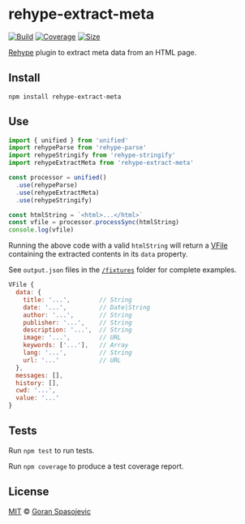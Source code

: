 # rehype-extract-meta

[![Build][build-badge]][build]
[![Coverage][coverage-badge]][coverage]
[![Size][size-badge]][size]

[Rehype][rehype] plugin to extract meta data from an HTML page.

## Install

```
npm install rehype-extract-meta
```

## Use

```js
import { unified } from 'unified'
import rehypeParse from 'rehype-parse'
import rehypeStringify from 'rehype-stringify'
import rehypeExtractMeta from 'rehype-extract-meta'

const processor = unified()
  .use(rehypeParse)
  .use(rehypeExtractMeta)
  .use(rehypeStringify)

const htmlString = `<html>...</html>`
const vfile = processor.processSync(htmlString)
console.log(vfile)
```

Running the above code with a valid `htmlString` will return a [VFile][vfile] containing the extracted contents in its `data` property.

See `output.json` files in the [`/fixtures`][fixtures] folder for complete examples.

```js
VFile {
  data: {
    title: '...',        // String
    date: '...',         // Date|String
    author: '...',       // String
    publisher: '...',    // String
    description: '...',  // String
    image: '...',        // URL
    keywords: ['...'],   // Array
    lang: '...',         // String
    url: '...'           // URL
  },
  messages: [],
  history: [],
  cwd: '...',
  value: '...'
}
```

## Tests

Run `npm test` to run tests.

Run `npm coverage` to produce a test coverage report.

## License

[MIT][license] © [Goran Spasojevic][author]

<!-- Definitions -->

[build-badge]: https://github.com/gorango/rehype-extract-meta/workflows/main/badge.svg
[build]: https://github.com/gorango/rehype-extract-meta/actions
[coverage-badge]: https://img.shields.io/codecov/c/github/gorango/rehype-extract-meta.svg
[coverage]: https://codecov.io/github/gorango/rehype-extract-meta
[size-badge]: https://badgen.net/packagephobia/publish/rehype-extract-meta
[size]: https://packagephobia.com/result?p=rehype-extract-meta
[rehype]: https://github.com/rehypejs/rehype
[vfile]: https://github.com/vfile/vfile
[fixtures]: https://github.com/gorango/rehype-extract-meta/tree/main/fixtures
[license]: license
[author]: https://github.com/gorango
